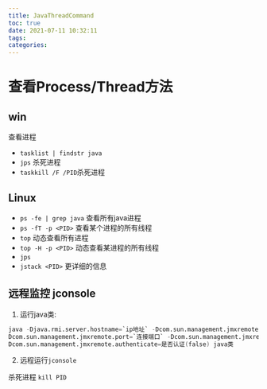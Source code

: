 ```yaml
---
title: JavaThreadCommand
toc: true
date: 2021-07-11 10:32:11
tags:
categories:
---
```

# 查看Process/Thread方法
## win
查看进程
- `tasklist | findstr java`
- `jps`
杀死进程
- `taskkill /F /PID`杀死进程

## Linux
- `ps -fe | grep java` 查看所有java进程
- `ps -fT -p <PID>` 查看某个进程的所有线程
- `top` 动态查看所有进程
- `top -H -p <PID>` 动态查看某进程的所有线程
- `jps`
- `jstack <PID>` 更详细的信息

## 远程监控 jconsole
1. 运行java类:
```s
java -Djava.rmi.server.hostname=`ip地址` -Dcom.sun.management.jmxremote -
Dcom.sun.management.jmxremote.port=`连接端口` -Dcom.sun.management.jmxremote.ssl=是否安全连接(false) -
Dcom.sun.management.jmxremote.authenticate=是否认证(false) java类
```
2. 远程运行`jconsole`

杀死进程
`kill PID`